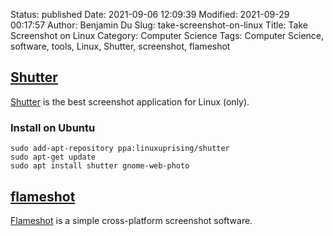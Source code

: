 Status: published
Date: 2021-09-06 12:09:39
Modified: 2021-09-29 00:17:57
Author: Benjamin Du
Slug: take-screenshot-on-linux
Title: Take Screenshot on Linux
Category: Computer Science
Tags: Computer Science, software, tools, Linux, Shutter, screenshot, flameshot



## [Shutter](http://shutter-project.org/)
[Shutter](http://shutter-project.org/)
is the best screenshot application for Linux (only).

### Install on Ubuntu

    sudo add-apt-repository ppa:linuxuprising/shutter
    sudo apt-get update
    sudo apt install shutter gnome-web-photo

## [flameshot](https://github.com/flameshot-org/flameshot)
[Flameshot](https://github.com/flameshot-org/flameshot)
is a simple cross-platform screenshot software.

